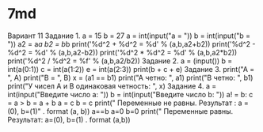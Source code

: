 # 7md
Вариант 11
Задание 1.
a = 15
b = 27
a = int(input("a = "))
b = int(input("b = "))
a2 = a*a
b2 = b*b
print('%d^2 + %d^2 = %d' % (a,b,a2+b2))
print('%d^2 - %d^2 = %d' % (a,b,a2-b2))
print('%d^2 * %d^2 = %d' % (a,b,a2*b2))
print('%d^2 / %d^2 = %f' % (a,b,a2/b2))
Задание 2.
a = (input())
b = int(a(0:1))
c = int(a(1:2))
e = int(a(2:3))
print(b + c + e)
Задание 3.
print("A = ", A)
print("B = ", B)
x = (a1 == b1)
print("A четно: ", a1)
print("B четно: ", b1)
print("У чисел A и B одинаковая четность: ", x)
Задание 4.
a = int(input("Введите число a: "))
b = int(input("Введите число b: "))
a! = b:
c = a > b = a + b
a = c
b = c
print(" Переменные не равны. Результат : a = (0), b=(1)" . format (a, b))
a==b
a=0
b=0
print(" Переменные равны. Результат: a=(0), b=(1) . format (a,b))
